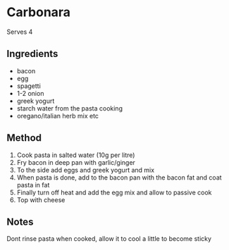 # Carbonara

Serves 4

## Ingredients

* bacon
* egg
* spagetti
* 1-2 onion
* greek yogurt
* starch water from the pasta cooking
* oregano/italian herb mix etc

## Method

1. Cook pasta in salted water (10g per litre)
2. Fry bacon in deep pan with garlic/ginger
3. To the side add eggs and greek yogurt and mix
4. When pasta is done, add to the bacon pan with the bacon fat and coat pasta in fat
5. Finally turn off heat and add the egg mix and allow to passive cook
6. Top with cheese

## Notes

Dont rinse pasta when cooked, allow it to cool a little to become sticky